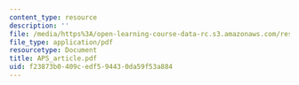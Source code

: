```yaml
---
content_type: resource
description: ''
file: /media/https%3A/open-learning-course-data-rc.s3.amazonaws.com/res-8-001-applied-geometric-algebra-spring-2009/f23873b0409cedf594430da59f53a884_APS_article.pdf
file_type: application/pdf
resourcetype: Document
title: APS_article.pdf
uid: f23873b0-409c-edf5-9443-0da59f53a884
---
```

